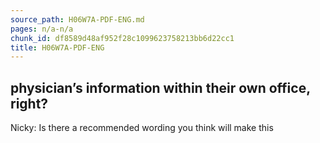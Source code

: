 ```yaml
---
source_path: H06W7A-PDF-ENG.md
pages: n/a-n/a
chunk_id: df8589d48af952f28c1099623758213bb6d22cc1
title: H06W7A-PDF-ENG
---
```

## physician’s information within their own office, right?

Nicky: Is there a recommended wording you think will make this
